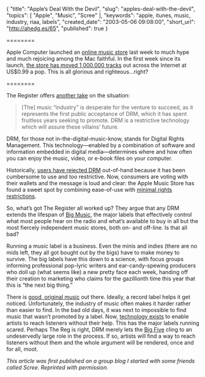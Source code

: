 {
  "title": "Apple’s Deal With the Devil",
  "slug": "apples-deal-with-the-devil",
  "topics": [
    "Apple",
    "Music",
    "Scree"
  ],
  "keywords": "apple, itunes, music, industry, riaa, labels",
  "created_date": "2003-05-06 09:08:00",
  "short_url": "http://ahedg.es/65",
  "published": true
}

========

Apple Computer launched an [online music store](http://web.archive.org/web/20030811085827/http://www.apple.com/music/) last week to much hype and much rejoicing among the Mac faithful. In the first week since its launch, [the store has moved 1,000,000 tracks](http://web.archive.org/web/20030604034119/www.forbes.com/technology/newswire/2003/05/05/rtr961403.html) out across the Internet at US$0.99 a pop. This is all glorious and righteous…right?

========

The Register offers [another take](http://www.theregister.co.uk/2003/05/06/apple_music_kiosk_nets_1m/) on the situation:

> [The] music “industry” is desperate for the venture to succeed, as it represents the first public acceptance of DRM, which it has spent fruitless years seeking to promote. DRM is a restrictive technology which will assure these villains’ future.

DRM, for those not in-the-digital-music-know, stands for Digital Rights Management. This technology—enabled by a combination of software and information embedded in digital media—determines where and how often you can enjoy the music, video, or e-book files on your computer.

Historically, [users have rejected DRM](http://news.zdnet.com/2100-9595_22-114308.html?legacy=zdnn) out-of-hand because it has been cumbersome to use and too restrictive. Now, consumers are voting with their wallets and the message is loud and clear: the Apple Music Store has found a sweet spot by combining ease-of-use with [minimal rights restrictions](http://www.macrumors.com/2003/04/29/itunes-music-store-digital-rights-summary/).

So, what’s got The Register all worked up? They argue that any DRM extends the lifespan of [Big Music](http://www.businessweek.com/technology/content/feb2003/tc20030213_9095_tc078.htm), the major labels that effectively control what most people hear on the radio and what’s available to buy in all but the most fiercely independent music stores, both on- and off-line. Is that all bad?

Running a music label is a business. Even the minis and indies (there are no mids left, they all got bought out by the bigs) have to make money to survive. The big labels have this down to a science, with focus groups informing professional pop-lyric writers and ear-candy-spewing producers who doll up (what seems like) a new pretty face each week, handing off their creation to marketing who claims for the gazillionth time this year that this is “the next big thing.”

There is [good, original music](http://web.archive.org/web/20030729181845/matchless.net/) out there. Ideally, a record label helps it get noticed. Unfortunately, the industry of music often makes it harder rather than easier to find. In the bad old days, it was next to impossible to find music that wasn’t promoted by a label. Now, [technology exists](http://web.archive.org/web/20031128123140/www.mp3.com/) to enable artists to reach listeners without their help. This has the major labels running scared. Perhaps The Reg is right, DRM merely lets the [Big Five](http://web.archive.org/web/20040731152701/musicians.about.com/library/big5/blbig5.htm?PM=ss13_musicians) cling to an undeservedly large role in the process. If so, artists will find a way to reach listeners without them and the whole argument will be rendered, once and for all, moot.

_This article was first published on a group blog I started with some friends called Scree. Reprinted with permission._
